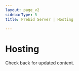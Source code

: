 ```yaml
---
layout: page_v2
sidebarType: 5
title: Prebid Server | Hosting

---
```


# Hosting

Check back for updated content.
